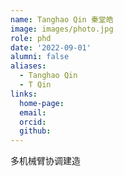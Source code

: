 ```yaml
---
name: Tanghao Qin 秦堂皓
image: images/photo.jpg
role: phd
date: '2022-09-01'
alumni: false
aliases:
  - Tanghao Qin
  - T Qin
links:
  home-page: 
  email: 
  orcid: 
  github: 
---
```


多机械臂协调建造